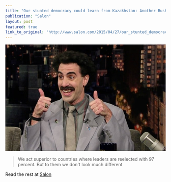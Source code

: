 ```yaml
---
title: "Our stunted democracy could learn from Kazakhstan: Another Bush/Clinton race doesn’t look free to the rest of the world"
publication: "Salon"
layout: post
featured: true
link_to_original: "http://www.salon.com/2015/04/27/our_stunted_democracy_could_learn_from_kazakhstan_another_bushclinton_race_doesnt_look_free_to_the_rest_of_the_world/"
---
```

![](/assets/img/sacha_baron_cohen_as_borat_on_the_david_letterman_show-620x412.jpg)

> We act superior to countries where leaders are reelected with 97 percent. But to them we don't look much different

Read the rest at [Salon](http://www.salon.com/2015/04/27/our_stunted_democracy_could_learn_from_kazakhstan_another_bushclinton_race_doesnt_look_free_to_the_rest_of_the_world/)
